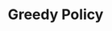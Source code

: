 ---
title: "Greedy Policy"

categories: ['']

tags: ['Greedy', 'Policy']

arabic: ['سياسة الجشع']

publishers: ['معجم مصطلحات التعلم الآلي والتعلم العميق وعلم البيانات']

types: "word"

slug: ""
---